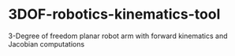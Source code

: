 # 3DOF-robotics-kinematics-tool
3-Degree of freedom planar robot arm with forward kinematics and Jacobian computations
